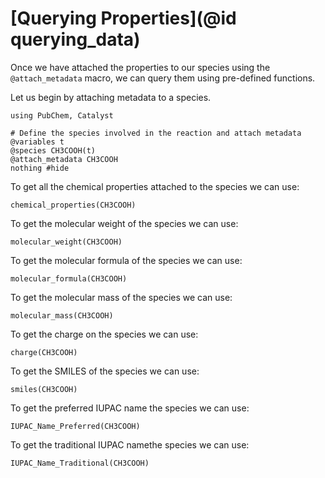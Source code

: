 # [Querying Properties](@id querying_data)

Once we have attached the properties to our species using the `@attach_metadata` macro, we can query them using pre-defined functions.

Let us begin by attaching metadata to a species.

```@example ind1
using PubChem, Catalyst

# Define the species involved in the reaction and attach metadata
@variables t
@species CH3COOH(t)
@attach_metadata CH3COOH
nothing #hide
```

To get all the chemical properties attached to the species we can use:

```@example ind1
chemical_properties(CH3COOH)
```

To get the molecular weight of the species we can use:

```@example ind1
molecular_weight(CH3COOH)
```

To get the molecular formula of the species we can use:

```@example ind1
molecular_formula(CH3COOH)
```

To get the molecular mass of the species we can use:
```@example ind1
molecular_mass(CH3COOH)
```

To get the charge on the species we can use:
```@example ind1
charge(CH3COOH)
```

To get the SMILES of the species we can use:
```@example ind1
smiles(CH3COOH)
```

To get the preferred IUPAC name the species we can use:
```@example ind1
IUPAC_Name_Preferred(CH3COOH)
```

To get the traditional IUPAC namethe species we can use:
```@example ind1
IUPAC_Name_Traditional(CH3COOH)
```
